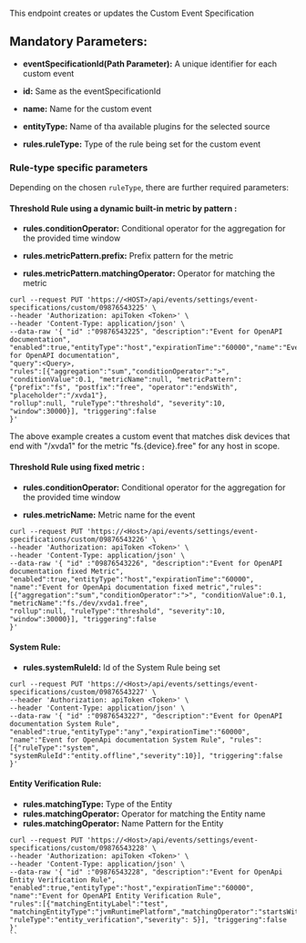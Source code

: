 This endpoint creates or updates the Custom Event Specification 

## Mandatory Parameters:

- **eventSpecificationId(Path Parameter):** A unique identifier for each custom event

- **id:** Same as the eventSpecificationId

- **name:** Name for the custom event

- **entityType:** Name of tha available plugins for the selected source

- **rules.ruleType:** Type of the rule being set for the custom event

### Rule-type specific parameters

Depending on the chosen `ruleType`, there are further required parameters:

#### Threshold Rule using a dynamic built-in metric by pattern :

- **rules.conditionOperator:** Conditional operator for the aggregation for the provided time window

- **rules.metricPattern.prefix:** Prefix pattern for the metric

- **rules.metricPattern.matchingOperator:** Operator for matching the metric 

```
curl --request PUT 'https://<HOST>/api/events/settings/event-specifications/custom/09876543225' \
--header 'Authorization: apiToken <Token>' \
--header 'Content-Type: application/json' \
--data-raw '{ "id" :"09876543225", "description":"Event for OpenAPI documentation", "enabled":true,"entityType":"host","expirationTime":"60000","name":"Event for OpenAPI documentation",
"query":<Query>, 
"rules":[{"aggregation":"sum","conditionOperator":">", "conditionValue":0.1, "metricName":null, "metricPattern":{"prefix":"fs", "postfix":"free", "operator":"endsWith", "placeholder":"/xvda1"}, 
"rollup":null, "ruleType":"threshold", "severity":10, "window":30000}], "triggering":false
}'
```
The above example creates a custom event that matches disk devices that end with "/xvda1" for the metric "fs.{device}.free" for any host in scope.

#### Threshold Rule using fixed metric :

- **rules.conditionOperator:** Conditional operator for the aggregation for the provided time window

- **rules.metricName:** Metric name for the event

```
curl --request PUT 'https://<Host>/api/events/settings/event-specifications/custom/09876543226' \
--header 'Authorization: apiToken <Token>' \
--header 'Content-Type: application/json' \
--data-raw '{ "id" :"09876543226", "description":"Event for OpenAPI documentation fixed Metric", "enabled":true,"entityType":"host","expirationTime":"60000",
"name":"Event for OpenApi documentation fixed metric","rules":[{"aggregation":"sum","conditionOperator":">", "conditionValue":0.1, "metricName":"fs./dev/xvda1.free", 
"rollup":null, "ruleType":"threshold", "severity":10, "window":30000}], "triggering":false
}'
```

#### System Rule:

- **rules.systemRuleId:** Id of the System Rule being set 

```
curl --request PUT 'https://<Host>/api/events/settings/event-specifications/custom/09876543227' \
--header 'Authorization: apiToken <Token>' \
--header 'Content-Type: application/json' \
--data-raw '{ "id" :"09876543227", "description":"Event for OpenAPI documentation System Rule", "enabled":true,"entityType":"any","expirationTime":"60000",
"name":"Event for OpenApi documentation System Rule", "rules":[{"ruleType":"system", "systemRuleId":"entity.offline","severity":10}], "triggering":false
}'
```

#### Entity Verification Rule:

- **rules.matchingType:** Type of the Entity
- **rules.matchingOperator:** Operator for matching the Entity name
- **rules.matchingOperator:** Name Pattern for the Entity

```
curl --request PUT 'https://<Host>/api/events/settings/event-specifications/custom/09876543228' \
--header 'Authorization: apiToken <Token>' \
--header 'Content-Type: application/json' \
--data-raw '{ "id" :"09876543228", "description":"Event for OpenApi Entity Verification Rule", "enabled":true,"entityType":"host","expirationTime":"60000",
"name":"Event for OpenAPI Entity Verification Rule",
"rules":[{"matchingEntityLabel":"test", "matchingEntityType":"jvmRuntimePlatform","matchingOperator":"startsWith","offlineDuration":1800000, 
"ruleType":"entity_verification","severity": 5}], "triggering":false
}'
``
